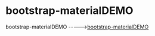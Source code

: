 # bootstrap-materialDEMO
bootstrap-materialDEMO
----->[bootstrap-materialDEMO](https://fairyly.github.io/bootstrap-materialDEMO/)
